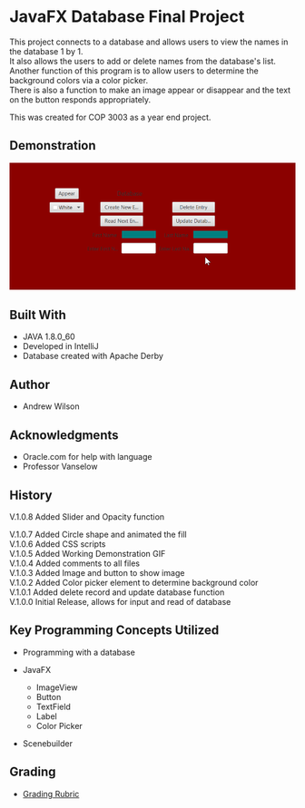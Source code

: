 # JavaFX Database Final Project

This project connects to a database and allows users to view the names in the database 1 by 1. <br />
It also allows the users to add or delete names from the database's list. <br />
Another function of this program is to allow users to determine the background colors via a color picker. <br />
There is also a function to make an image appear or disappear and the text on the button responds appropriately. <br />

This was created for COP 3003 as a year end project.

## Demonstration

![Sample GIF](https://github.com/abwilson5729/BooksDBFinalFX/blob/master/src/Working.gif) 

## Built With

* JAVA 1.8.0_60
* Developed in IntelliJ 
* Database created with Apache Derby

## Author

* Andrew Wilson

## Acknowledgments

* Oracle.com for help with language
* Professor Vanselow

## History
V.1.0.8 Added Slider and Opacity function <br />

V.1.0.7 Added Circle shape and animated the fill<br />
V.1.0.6 Added CSS scripts<br />
V.1.0.5 Added Working Demonstration GIF<br />
V.1.0.4 Added comments to all files<br />
V.1.0.3 Added Image and button to show image<br />
V.1.0.2 Added Color picker element to determine background color<br />
V.1.0.1 Added delete record and update database function<br />
V.1.0.0 Initial Release, allows for input and read of database<br />

## Key Programming Concepts Utilized

* Programming with a database

* JavaFX
  * ImageView
  * Button
  * TextField
  * Label
  * Color Picker
* Scenebuilder

## Grading
 * [Grading Rubric](https://docs.google.com/spreadsheets/d/11ZnsCrG4qwPAeEa2Adm8mcNdT31ZSNbF-kJ6Tr8JKTg/edit?usp=sharing)


